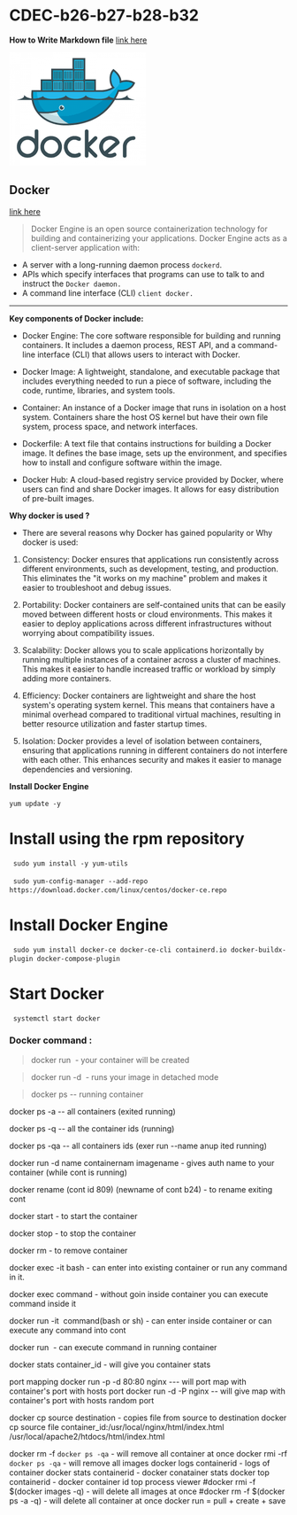 # CDEC-b26-b27-b28-b32

**How to Write Markdown file**
[link here](https://github.com/DavidAnson/markdownlint/blob/v0.33.0/doc/md023.md)

![docker](/download.png)

## Docker

 [link here](https://docs.docker.com/)

 > Docker Engine is an open source containerization technology for building and containerizing your applications. Docker Engine acts as a client-server application with:

- A server with a long-running daemon process ```dockerd```.
- APIs which specify interfaces that programs can use to talk to and instruct the ```Docker daemon.```
- A command line interface (CLI) ```client docker.```

 ---
**Key components of Docker include:**

- Docker Engine: The core software responsible for building and running containers. It includes a daemon process, REST API, and a command-line interface (CLI) that allows users to interact with Docker.

- Docker Image: A lightweight, standalone, and executable package that includes everything needed to run a piece of software, including the code, runtime, libraries, and system tools.

- Container: An instance of a Docker image that runs in isolation on a host system. Containers share the host OS kernel but have their own file system, process space, and network interfaces.

- Dockerfile: A text file that contains instructions for building a Docker image. It defines the base image, sets up the environment, and specifies how to install and configure software within the image.

- Docker Hub: A cloud-based registry service provided by Docker, where users can find and share Docker images. It allows for easy distribution of pre-built images.

**Why docker is used ?**

- There are several reasons why Docker has gained popularity or Why docker is used:

1. Consistency: Docker ensures that applications run consistently across different environments, such as development, testing, and production. This eliminates the "it works on my machine" problem and makes it easier to troubleshoot and debug issues.

2. Portability: Docker containers are self-contained units that can be easily moved between different hosts or cloud environments. This makes it easier to deploy applications across different infrastructures without worrying about compatibility issues.

3. Scalability: Docker allows you to scale applications horizontally by running multiple instances of a container across a cluster of machines. This makes it easier to handle increased traffic or workload by simply adding more containers.

4. Efficiency: Docker containers are lightweight and share the host system's operating system kernel. This means that containers have a minimal overhead compared to traditional virtual machines, resulting in better resource utilization and faster startup times.

5. Isolation: Docker provides a level of isolation between containers, ensuring that applications running in different containers do not interfere with each other. This enhances security and makes it easier to manage dependencies and versioning.


 **Install Docker Engine** 

```
yum update -y
```
# Install using the rpm repository
```
 sudo yum install -y yum-utils

 sudo yum-config-manager --add-repo https://download.docker.com/linux/centos/docker-ce.repo
 ```


 # Install Docker Engine
```
 sudo yum install docker-ce docker-ce-cli containerd.io docker-buildx-plugin docker-compose-plugin
```
# Start Docker
```
 systemctl start docker
 ```
### Docker command : 


> docker run <image name>  - your container will be created 

>docker run -d <image name> - runs your image in detached mode

>docker ps    -- running container

docker ps -a -- all containers (exited running)

docker ps -q -- all the container ids (running)

docker ps -qa -- all containers ids (exer run --name anup ited running)

docker run -d name containernam imagename  - gives auth name to your container (while cont is running)

docker rename  (cont id 809)  (newname of cont b24) - to rename exiting cont

docker start <container id> - to start the container

docker stop <container id> - to stop the container

docker rm <container id> - to remove container

docker exec -it <container id> bash - can enter into existing 
container or run any command in it.

docker exec <container id> command - without goin inside container you can execute command inside it

docker run  -it <image name> command(bash or sh) - can enter inside container or can execute any command into cont

docker run  <image name> <command> - can execute command in running container

docker stats container_id - will give you container stats


port mapping
docker run -p -d 80:80 nginx --- will port map with container's port with hosts port
docker run  -d -P nginx -- will give map with container's port with hosts random port

docker cp source destination - copies file from source to destination
docker cp source file container_id:/usr/local/nginx/html/index.html
/usr/local/apache2/htdocs/html/index.html

docker rm -f `docker ps -qa` - will remove all container at once
docker rmi -rf `docker ps -qa` - will remove all images
docker logs containerid - logs of container
docker stats containerid - docker conatainer stats
docker top containerid  - docker container id top process viewer
#docker rmi -f $(docker images -q) - will delete all images at once
#docker rm -f $(docker ps -a -q)  - will delete all container at once
docker run  = pull  + create + save
```